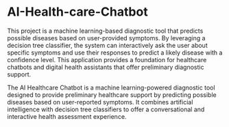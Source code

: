 # AI-Health-care-Chatbot

This project is a machine learning-based diagnostic tool that predicts possible diseases based on user-provided
symptoms. By leveraging a decision tree classifier, the system can interactively ask the user about specific symptoms and
use their responses to predict a likely disease with a confidence level. This application provides a foundation for healthcare
chatbots and digital health assistants that offer preliminary diagnostic support.

The AI Healthcare Chatbot is a machine learning-powered diagnostic tool designed to provide preliminary healthcare support by predicting possible diseases based on user-reported symptoms. It combines artificial intelligence with decision tree classifiers to offer a conversational and interactive health assessment experience.
